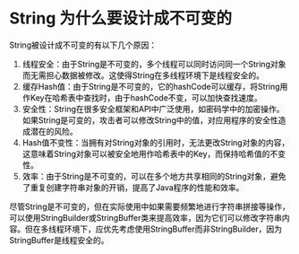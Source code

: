 # String 为什么要设计成不可变的

<font style="color:rgb(0, 0, 0);background-color:rgb(248, 248, 248);">String被设计成不可变的有以下几个原因：</font>

1. <font style="color:rgb(0, 0, 0);background-color:rgb(248, 248, 248);">线程安全：由于String是不可变的，多个线程可以同时访问同一个String对象而无需担心数据被修改。这使得String在多线程环境下是线程安全的。</font>
2. <font style="color:rgb(0, 0, 0);background-color:rgb(248, 248, 248);">缓存Hash值：由于String是不可变的，它的hashCode可以缓存，将String用作Key在哈希表中查找时，由于hashCode不变，可以加快查找速度。</font>
3. <font style="color:rgb(0, 0, 0);background-color:rgb(248, 248, 248);">安全性：String在很多安全框架和API中广泛使用，如密码学中的加密操作。如果String是可变的，攻击者可以修改String中的值，对应用程序的安全性造成潜在的风险。</font>
4. <font style="color:rgb(0, 0, 0);background-color:rgb(248, 248, 248);">Hash值不变性：当拥有对String对象的引用时，无法更改String对象的内容，这意味着String对象可以被安全地用作哈希表中的Key，而保持哈希值的不变性。</font>
5. <font style="color:rgb(0, 0, 0);background-color:rgb(248, 248, 248);">效率：由于String是不可变的，可以在多个地方共享相同的String对象，避免了重复创建字符串对象的开销，提高了Java程序的性能和效率。</font>

<font style="color:rgb(0, 0, 0);background-color:rgb(248, 248, 248);">尽管String是不可变的，但在实际使用中如果需要频繁地进行字符串拼接等操作，可以使用StringBuilder或StringBuffer类来提高效率，因为它们可以修改字符串内容。但在多线程环境下，应优先考虑使用StringBuffer而非StringBuilder，因为StringBuffer是线程安全的。</font>
